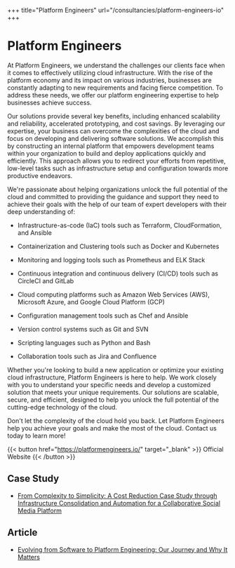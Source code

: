 +++
title="Platform Engineers"
url="/consultancies/platform-engineers-io"
+++

# Platform Engineers

At Platform Engineers, we understand the challenges our clients face when it comes to effectively utilizing cloud infrastructure. With the rise of the platform economy and its impact on various industries, businesses are constantly adapting to new requirements and facing fierce competition. To address these needs, we offer our platform engineering expertise to help businesses achieve success.

Our solutions provide several key benefits, including enhanced scalability and reliability, accelerated prototyping, and cost savings. By leveraging our expertise, your business can overcome the complexities of the cloud and focus on developing and delivering software solutions. We accomplish this by constructing an internal platform that empowers development teams within your organization to build and deploy applications quickly and efficiently. This approach allows you to redirect your efforts from repetitive, low-level tasks such as infrastructure setup and configuration towards more productive endeavors.

We're passionate about helping organizations unlock the full potential of the cloud and committed to providing the guidance and support they need to achieve their goals with the help of our team of expert developers with their deep understanding of:

- Infrastructure-as-code (IaC) tools such as Terraform, CloudFormation, and Ansible

- Containerization and Clustering tools such as Docker and Kubernetes

- Monitoring and logging tools such as Prometheus and ELK Stack

- Continuous integration and continuous delivery (CI/CD) tools such as CircleCI and GitLab

- Cloud computing platforms such as Amazon Web Services (AWS), Microsoft Azure, and Google Cloud Platform (GCP)

- Configuration management tools such as Chef and Ansible

- Version control systems such as Git and SVN

- Scripting languages such as Python and Bash

- Collaboration tools such as Jira and Confluence

Whether you're looking to build a new application or optimize your existing cloud infrastructure, Platform Engineers is here to help. We work closely with you to understand your specific needs and develop a customized solution that meets your unique requirements. Our solutions are scalable, secure, and efficient, designed to help you unlock the full potential of the cutting-edge technology of the cloud.

Don't let the complexity of the cloud hold you back. Let Platform Engineers help you achieve your goals and make the most of the cloud. Contact us today to learn more!

{{< button href="https://platformengineers.io/" target="_blank" >}}
Official Website
{{< /button >}}

## Case Study

-  [From Complexity to Simplicity: A Cost Reduction Case Study through Infrastructure Consolidation and Automation for a Collaborative Social Media Platform](https://platformengineers.io/case-studies/from-complexity-to-simplicity-case-study-of-infrastructure-consolidation/)

## Article

-  [Evolving from Software to Platform Engineering: Our Journey and Why It Matters](https://platformengineers.io/blog/evolving-from-software-to-platform-engineering/)

